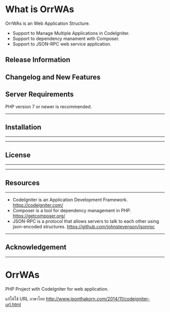 # What is OrrWAs

OrrWAs is an Web Application Structure. 
- Support to Manage Multiple Applications in CodeIgniter.
- Support to dependency manament with Composer.
- Support to JSON-RPC web service application.

## Release Information



## Changelog and New Features



## Server Requirements

PHP version 7 or newer is recommended.

************
## Installation
************



*******
## License
*******


*********
## Resources
*********
* CodeIgniter is an Application Development Framework. <https://codeigniter.com/>
* Composer is a tool for dependency management in PHP. <https://getcomposer.org/>
* JSON-RPC is a protocol that allows servers to talk to each other using json-encoded structures. <https://github.com/johnstevenson/jsonrpc>


***************
## Acknowledgement
***************




# OrrWAs
PHP Project with CodeIgniter for web application.

แก้ให้ใช้ URL ภาษาไทย
http://www.iponthakorn.com/2014/11/codeigniter-url.html
